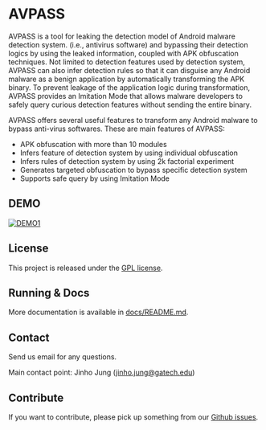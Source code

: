 AVPASS
======

AVPASS is a tool for leaking the detection model of Android malware detection system. (i.e., antivirus software) and bypassing their detection logics by using the leaked information, coupled with APK obfuscation techniques. Not limited to detection features used by detection system, AVPASS can also infer detection rules so that it can disguise any Android malware as a benign application by automatically transforming the APK binary. To prevent leakage of the application logic during transformation, AVPASS provides an Imitation Mode that allows malware developers to safely query curious detection features without sending the entire binary.

AVPASS offers several useful features to transform any Android malware to bypass anti-virus softwares. These are main features of AVPASS:

- APK obfuscation with more than 10 modules
- Infers feature of detection system by using individual obfuscation
- Infers rules of detection system by using 2k factorial experiment
- Generates targeted obfuscation to bypass specific detection system
- Supports safe query by using Imitation Mode

DEMO
----
[![DEMO1](http://img.youtube.com/vi/6D1miTSRKA8/0.jpg)](http://www.youtube.com/watch?v=6D1miTSRKA8)

License
-------

This project is released under the [GPL license](./LICENSE).


Running & Docs
--------------

More documentation is available in [docs/README.md](docs/README.md).


Contact
-------

Send us email for any questions.

Main contact point: Jinho Jung (jinho.jung@gatech.edu)


Contribute
----------

If you want to contribute, please pick up something from our [Github issues](https://github.com/sslab-gatech/avpass/issues).

